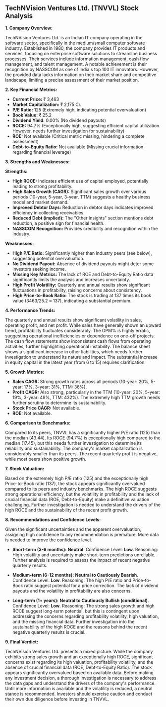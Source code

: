 ## TechNVision Ventures Ltd. (TNVVL) Stock Analysis

**1. Company Overview:**

TechNVision Ventures Ltd. is an Indian IT company operating in the software sector, specifically in the medium/small computer software industry. Established in 1980, the company provides IT products and services, focusing on enterprise software solutions to streamline business processes.  Their services include information management, cash flow management, and talent management.  A notable achievement is their recognition by NASSCOM as one of India's top 100 IT innovators.  However, the provided data lacks information on their market share and competitive landscape, limiting a precise assessment of their market position.

**2. Key Financial Metrics:**

* **Current Price:** ₹ 3,463
* **Market Capitalization:** ₹ 2,175 Cr.
* **P/E Ratio:** 125 (Extremely high, indicating potential overvaluation)
* **Book Value:** ₹ 25.2
* **Dividend Yield:** 0.00% (No dividend payouts)
* **ROCE:** 94.7% (Exceptionally high, suggesting efficient capital utilization. However, needs further investigation for sustainability)
* **ROE:** Not available (Critical metric missing, hindering a complete assessment)
* **Debt-to-Equity Ratio:** Not available (Missing crucial information regarding financial leverage)


**3. Strengths and Weaknesses:**

**Strengths:**

* **High ROCE:**  Indicates efficient use of capital employed, potentially leading to strong profitability.
* **High Sales Growth (CAGR):**  Significant sales growth over various periods (10-year, 5-year, 3-year, TTM) suggests a healthy business model and market demand.
* **Improved Debtor Days:** Reduction in debtor days indicates improved efficiency in collecting receivables.
* **Reduced Debt (implied):**  The "Other Insights" section mentions debt reduction, a positive sign for financial health.
* **NASSCOM Recognition:**  Provides credibility and recognition within the industry.

**Weaknesses:**

* **High P/E Ratio:**  Significantly higher than industry peers (see below), suggesting potential overvaluation.
* **No Dividend Payout:**  Absence of dividend payouts might deter some investors seeking income.
* **Missing Key Metrics:**  The lack of ROE and Debt-to-Equity Ratio data significantly limits the analysis and increases uncertainty.
* **High Profit Volatility:** Quarterly and annual results show significant fluctuations in profitability, raising concerns about consistency.
* **High Price-to-Book Ratio:** The stock is trading at 137 times its book value (3463/25.2 ≈ 137), indicating a substantial premium.


**4. Performance Trends:**

The quarterly and annual results show significant volatility in sales, operating profit, and net profit. While sales have generally shown an upward trend, profitability fluctuates considerably.  The OPM% is highly erratic, suggesting operational inefficiencies or dependence on one-off projects.  The cash flow statements show inconsistent cash flows from operating activities, further highlighting operational instability.  The balance sheet shows a significant increase in other liabilities, which needs further investigation to understand its nature and impact.  The substantial increase in equity capital in the latest year (from 6 to 15) requires clarification.

**5. Growth Metrics:**

* **Sales CAGR:**  Strong growth rates across all periods (10-year: 20%, 5-year: 17%, 3-year: 31%, TTM: 36%).
* **Profit CAGR:**  Also strong, particularly in the TTM (10-year: 20%, 5-year: 19%, 3-year: 49%, TTM: 432%).  The extremely high TTM growth needs further scrutiny to determine its sustainability.
* **Stock Price CAGR:** Not available.
* **ROE:** Not available.


**6. Comparison to Benchmarks:**

Compared to its peers, TNVVL has a significantly higher P/E ratio (125) than the median (43.44).  Its ROCE (94.7%) is exceptionally high compared to the median (17.45), but this needs further investigation to determine its reliability and sustainability.  The company's market capitalization is considerably smaller than its peers.  The recent quarterly profit is negative, while most peers show positive growth.

**7. Stock Valuation:**

Based on the extremely high P/E ratio (125) and the exceptionally high Price-to-Book ratio (137), the stock appears significantly overvalued compared to its peers and industry benchmarks.  The high ROCE suggests strong operational efficiency, but the volatility in profitability and the lack of crucial financial data (ROE, Debt-to-Equity) make a definitive valuation challenging.  Further investigation is needed to understand the drivers of the high ROCE and the sustainability of the recent profit growth.

**8. Recommendations and Confidence Levels:**

Given the significant uncertainties and the apparent overvaluation, assigning high confidence to any recommendation is premature.  More data is needed to improve the confidence level.

* **Short-term (3-6 months):**  **Neutral**.  Confidence Level: **Low**.  Reasoning:  High volatility and uncertainty make short-term predictions unreliable.  Further analysis is required to assess the impact of recent negative quarterly results.

* **Medium-term (6-12 months):**  **Neutral to Cautiously Bearish**. Confidence Level: **Low**. Reasoning:  The high P/E ratio and Price-to-Book ratio suggest potential for a price correction.  The lack of dividend payouts and the volatility in profitability are also concerns.

* **Long-term (1+ years):**  **Neutral to Cautiously Bullish (conditional)**. Confidence Level: **Low**. Reasoning:  The strong sales growth and high ROCE suggest long-term potential, but this is contingent upon addressing the concerns regarding profitability volatility, high valuation, and the missing financial data.  Further investigation into the sustainability of the high ROCE and the reasons behind the recent negative quarterly results is crucial.


**9. Final Verdict:**

TechNVision Ventures Ltd. presents a mixed picture.  While the company exhibits strong sales growth and an exceptionally high ROCE, significant concerns exist regarding its high valuation, profitability volatility, and the absence of crucial financial data (ROE, Debt-to-Equity Ratio).  The stock appears significantly overvalued based on available data.  Before making any investment decision, a thorough investigation is necessary to address the data gaps and understand the drivers of the company's performance.  Until more information is available and the volatility is reduced, a neutral stance is recommended.  Investors should exercise caution and conduct their own due diligence before investing in TNVVL.
